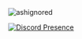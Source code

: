 <img src="https://komarev.com/ghpvc/?username=ashignored&label=Ziyaretçi%20Sayısı&color=37fa3f" alt="ashignored" />

[![Discord Presence](https://lanyard-profile-readme.vercel.app/api/495234214816645120?theme=light&bg=1c1c1c&animated=false&hideDiscrim=false&borderRadius=30px)](https://discord.com/users/495234214816645120)
